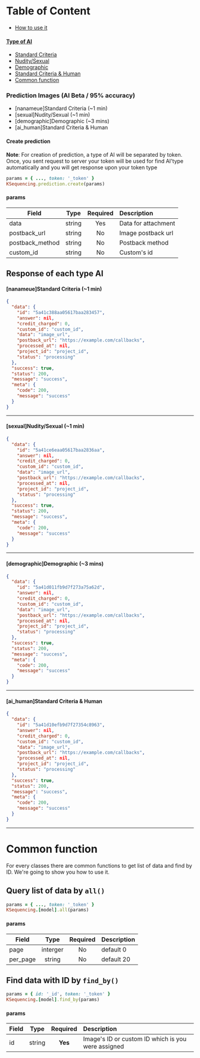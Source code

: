 # Table of Content
- [How to use it](#create)
#### [Type of AI](#response-of-each-type-ai)
- [Standard Criteria](#standard-criteria)
- [Nudity/Sexual](#nuditysexual)
- [Demographic](#demographic)
- [Standard Criteria & Human](#standard-criteria--human)
- [Common function](#common-function)

### Prediction Images (AI Beta / 95% accuracy)
 - [nanameue]Standard Criteria (~1 min)
 - [sexual]Nudity/Sexual (~1 min)
 - [demographic]Demographic (~3 mins)
 - [ai_human]Standard Criteria & Human

#### Create prediction
**Note**: For creation of prediction, a type of AI will be separated by token. Once, you sent request to server your token will be used for find AI'type automatically and you will get response upon your token type 

```ruby
params = { ..., token: '_token' }
KSequencing.prediction.create(params)
```
#### params
| Field        | Type           | Required  | Description |
| ------------- |:-------------:| :-----:| :-----|
| data     | 	string | Yes |Data for attachment|
| postback_url	     | string      | No | Image postback url|
| postback_method     | 	string | No |Postback method|
| custom_id	     | string      |   No |Custom's id|

## Response of each type AI
#### [nanameue]Standard Criteria (~1 min)
```json
{
  "data": {
    "id": "5a41c388aa05617baa283457",
    "answer": nil,
    "credit_charged": 0,
    "custom_id": "custom_id",
    "data": "image_url",
    "postback_url": "https://example.com/callbacks",
    "processed_at": nil,
    "project_id": "project_id",
    "status": "processing"
  },
  "success": true,
  "status": 200,
  "message": "success",
  "meta": {
    "code": 200,
    "message": "success"
  }
}
```
---
#### [sexual]Nudity/Sexual (~1 min)
```json
{
  "data": {
    "id": "5a41ce6eaa05617baa2836aa",
    "answer": nil,
    "credit_charged": 0,
    "custom_id": "custom_id",
    "data": "image_url",
    "postback_url": "https://example.com/callbacks",
    "processed_at": nil,
    "project_id": "project_id",
    "status": "processing"
  },
  "success": true,
  "status": 200,
  "message": "success",
  "meta": {
    "code": 200,
    "message": "success"
  }
}
```
---
#### [demographic]Demographic (~3 mins)
```json
{
  "data": {
    "id": "5a41d011fb9d7f273a75a62d",
    "answer": nil,
    "credit_charged": 0,
    "custom_id": "custom_id",
    "data": "image_url",
    "postback_url": "https://example.com/callbacks",
    "processed_at": nil,
    "project_id": "project_id",
    "status": "processing"
  },
  "success": true,
  "status": 200,
  "message": "success",
  "meta": {
    "code": 200,
    "message": "success"
  }
}
```
---
#### [ai_human]Standard Criteria & Human
```json
{
  "data": {
    "id": "5a41d10efb9d7f27354c8963",
    "answer": nil,
    "credit_charged": 0,
    "custom_id": "custom_id",
    "data": "image_url",
    "postback_url": "https://example.com/callbacks",
    "processed_at": nil,
    "project_id": "project_id",
    "status": "processing"
  },
  "success": true,
  "status": 200,
  "message": "success",
  "meta": {
    "code": 200,
    "message": "success"
  }
}
```
---
  
# Common function 
For every classes there are common functions to get list of data and find by ID. We're going to show you how to use it.

## Query list of data by  `all()`

```ruby 
params = { ..., token: '_token' }
KSequencing.[model].all(params)
```
#### params
| Field        | Type           | Required  | Description |
| ------------- |:-------------:| :-----:| :-----|
| page     | 	interger | No | default 0|
| per_page 	     | string      | No | default 20 |


## Find data with ID by  `find_by()`
```ruby
params = { id: '_id', token: '_token' }
KSequencing.[model].find_by(params)
```
#### params
| Field        | Type           | Required  | Description |
| ------------- |:-------------:| :----:| :-----|
| id	     | string  |   **Yes** | Image's ID or custom ID which is you were assigned|
